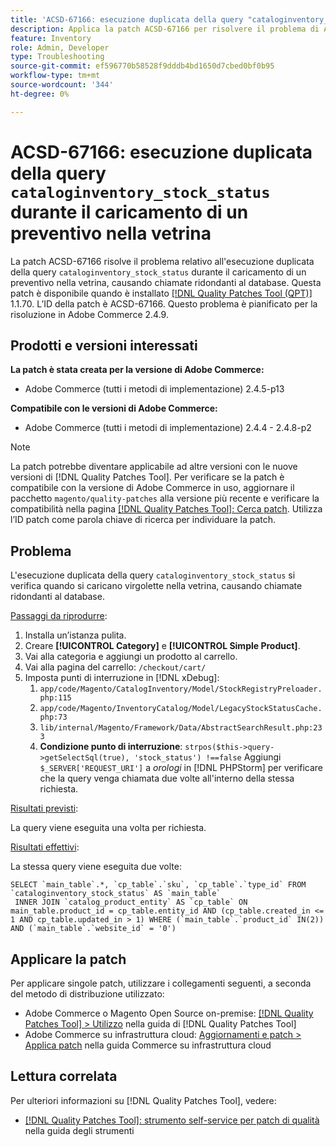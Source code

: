 ```yaml
---
title: 'ACSD-67166: esecuzione duplicata della query "cataloginventory_stock_status" durante il caricamento di un preventivo nella vetrina'
description: Applica la patch ACSD-67166 per risolvere il problema di Adobe Commerce in cui si verifica l’esecuzione duplicata della query "cataloginventory_stock_status" durante il caricamento di un preventivo sulla vetrina, causando chiamate ridondanti al database.
feature: Inventory
role: Admin, Developer
type: Troubleshooting
source-git-commit: ef596770b58528f9dddb4bd1650d7cbed0bf0b95
workflow-type: tm+mt
source-wordcount: '344'
ht-degree: 0%

---
```



# ACSD-67166: esecuzione duplicata della query `cataloginventory_stock_status` durante il caricamento di un preventivo nella vetrina

La patch ACSD-67166 risolve il problema relativo all&#39;esecuzione duplicata della query `cataloginventory_stock_status` durante il caricamento di un preventivo nella vetrina, causando chiamate ridondanti al database. Questa patch è disponibile quando è installato [[!DNL Quality Patches Tool (QPT)]](/help/tools/quality-patches-tool/quality-patches-tool-to-self-serve-quality-patches.md) 1.1.70. L’ID della patch è ACSD-67166. Questo problema è pianificato per la risoluzione in Adobe Commerce 2.4.9.

## Prodotti e versioni interessati

**La patch è stata creata per la versione di Adobe Commerce:**

* Adobe Commerce (tutti i metodi di implementazione) 2.4.5-p13

**Compatibile con le versioni di Adobe Commerce:**

* Adobe Commerce (tutti i metodi di implementazione) 2.4.4 - 2.4.8-p2

>[!NOTE]
>
>La patch potrebbe diventare applicabile ad altre versioni con le nuove versioni di [!DNL Quality Patches Tool]. Per verificare se la patch è compatibile con la versione di Adobe Commerce in uso, aggiornare il pacchetto `magento/quality-patches` alla versione più recente e verificare la compatibilità nella pagina [[!DNL Quality Patches Tool]: Cerca patch](https://experienceleague.adobe.com/tools/commerce-quality-patches/index.html?lang=it). Utilizza l’ID patch come parola chiave di ricerca per individuare la patch.

## Problema

L&#39;esecuzione duplicata della query `cataloginventory_stock_status` si verifica quando si caricano virgolette nella vetrina, causando chiamate ridondanti al database.

<u>Passaggi da riprodurre</u>:

1. Installa un’istanza pulita.
1. Creare **[!UICONTROL Category]** e **[!UICONTROL Simple Product]**.
1. Vai alla categoria e aggiungi un prodotto al carrello.
1. Vai alla pagina del carrello: `/checkout/cart/`
1. Imposta punti di interruzione in [!DNL xDebug]:
   1. `app/code/Magento/CatalogInventory/Model/StockRegistryPreloader.php:115`
   1. `app/code/Magento/InventoryCatalog/Model/LegacyStockStatusCache.php:73`
   1. `lib/internal/Magento/Framework/Data/AbstractSearchResult.php:233`
   1. **Condizione punto di interruzione**: `strpos($this->query->getSelectSql(true), 'stock_status') !==false`
Aggiungi `$_SERVER['REQUEST_URI']` a *orologi* in [!DNL PHPStorm] per verificare che la query venga chiamata due volte all&#39;interno della stessa richiesta.

<u>Risultati previsti</u>:

La query viene eseguita una volta per richiesta.

<u>Risultati effettivi</u>:

La stessa query viene eseguita due volte:

```
SELECT `main_table`.*, `cp_table`.`sku`, `cp_table`.`type_id` FROM `cataloginventory_stock_status` AS `main_table`
 INNER JOIN `catalog_product_entity` AS `cp_table` ON main_table.product_id = cp_table.entity_id AND (cp_table.created_in <= 1 AND cp_table.updated_in > 1) WHERE (`main_table`.`product_id` IN(2)) AND (`main_table`.`website_id` = '0') 
```

## Applicare la patch

Per applicare singole patch, utilizzare i collegamenti seguenti, a seconda del metodo di distribuzione utilizzato:

* Adobe Commerce o Magento Open Source on-premise: [[!DNL Quality Patches Tool] > Utilizzo](/help/tools/quality-patches-tool/usage.md) nella guida di [!DNL Quality Patches Tool]
* Adobe Commerce su infrastruttura cloud: [Aggiornamenti e patch > Applica patch](https://experienceleague.adobe.com/docs/commerce-cloud-service/user-guide/develop/upgrade/apply-patches.html?lang=it) nella guida Commerce su infrastruttura cloud

## Lettura correlata

Per ulteriori informazioni su [!DNL Quality Patches Tool], vedere:

* [[!DNL Quality Patches Tool]: strumento self-service per patch di qualità](/help/tools/quality-patches-tool/quality-patches-tool-to-self-serve-quality-patches.md) nella guida degli strumenti
